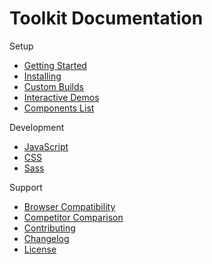 # Toolkit Documentation #

Setup
* [Getting Started](setup/getting-started.md)
* [Installing](setup/installing.md)
* [Custom Builds](setup/custom-builds.md)
* [Interactive Demos](setup/demos.md)
* [Components List](components/index.md)

Development
* [JavaScript](development/js/index.md)
* [CSS](development/css/index.md)
* [Sass](development/sass/index.md)

Support
* [Browser Compatibility](support/compatibility.md)
* [Competitor Comparison](support/comparison.md)
* [Contributing](support/contributing.md)
* [Changelog](support/changelog.md)
* [License](support/license.md)